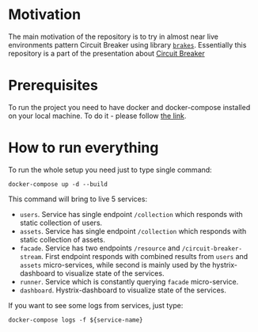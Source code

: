 # Motivation
The main motivation of the repository is to try in almost near live environments pattern Circuit Breaker using library [`brakes`](https://www.npmjs.com/package/brakes). Essentially this repository is a part of the presentation about [Circuit Breaker](https://docs.google.com/presentation/d/1-kc-GfgMhhq9jHESp2lnQBun4nW-mr_FFLF3WUn2CVk/edit#slide=id.p)

# Prerequisites
To run the project you need to have docker and docker-compose installed on your local machine. To do it - please follow [the link](https://docs.docker.com/install/).

# How to run everything

To run the whole setup you need just to type single command:

```
docker-compose up -d --build
```

This command will bring to live 5 services:

- `users`. Service has single endpoint `/collection` which responds with static collection of users.
- `assets`. Service has single endpoint `/collection` which responds with static collection of assets.
- `facade`. Service has two endpoints `/resource` and `/circuit-breaker-stream`. First endpoint responds with combined results from `users` and `assets` micro-services, while second is mainly used by the hystrix-dashboard to visualize state of the services.
- `runner`. Service which is constantly querying `facade` micro-service.
- `dashboard`. Hystrix-dashboard to visualize state of the services.


If you want to see some logs from services, just type:
```
docker-compose logs -f ${service-name}
```

